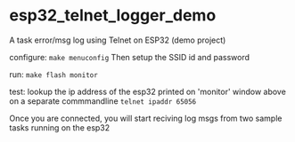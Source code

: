 # esp32_telnet_logger_demo
A task error/msg log using Telnet on ESP32 (demo project)

configure:
```make menuconfig```
Then setup the SSID id and password

run:
```make flash monitor```


test: 
lookup the ip address of the esp32 printed on 'monitor' window above on a separate commmandline
```telnet ipaddr 65056```


Once you are connected, you will start reciving log msgs from two sample tasks running on the esp32
